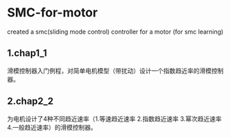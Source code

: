 # SMC-for-motor
created a smc(sliding mode control)  controller for a motor (for smc learning)
  
## 1.chap1_1
滑模控制器入门例程，对简单电机模型（带扰动）设计一个指数趋近率的滑模控制器。
  
## 2.chap2_2
为电机设计了4种不同趋近速率（1.等速趋近速率 2.指数趋近速率 3.幂次趋近速率 4.一般趋近速率）的滑模控制器。
